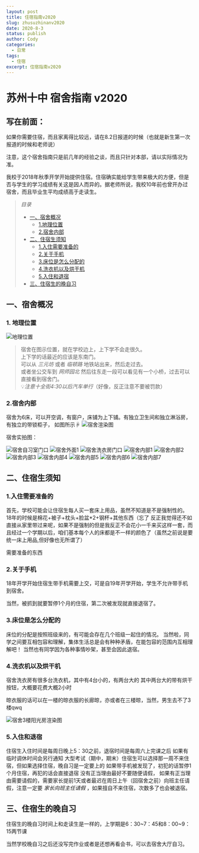 ```yaml
---
layout: post
title: 住宿指南v2020
slug: zhusuzhinanv2020
date: 2020-8-3
status: publish
author: Cody
categories: 
  - 日常
tags:
  - 住宿
excerpt: 住宿指南v2020
---
```


# 苏州十中 宿舍指南 v2020

## 写在前面：

如果你需要住宿，而且家离得比较远，请在8.2日报道的时候（也就是新生第一次报道的时候和老师说）

注意，这个宿舍指南只是前几年的经验之谈，而且只针对本部，请以实际情况为准。

我校于2018年秋季开学开始提供住宿。住宿确实能给学生带来极大的方便，但是否与学生的学习成绩有关这是因人而异的。据老师所说，我校10年前也曾开办过宿舍，而且毕业生平均成绩高于走读生。


> _目录_
> * [一、宿舍概况](#1)
>   * [1.地理位置](#1.1)
>   * [2.宿舍内部](#1.2)
> * [二、住宿生须知](#2)
>   * [1.入住需要准备的](#2.1)
>   * [2.关于手机](#2.2)
>   * [3.床位是怎么分配的](#2.3)
>   * [4.洗衣机以及烘干机](#2.4)
>   * [5.入住和退宿](#2.5)
> * [三、住宿生的晚自习](#3)

<h2 id="1">一、宿舍概况</h2>

<h3 id="1.1">1. 地理位置</h3>

![地理位置](./images/sushe001.jpg)

> 宿舍在图示位置，就在学校边上，上下学不会走很久。  
> 上下学的话最近的应该是东南门。  
> 可以从 _三元坊_ 或者 _临顿路_ 地铁站出来，然后走过去。    
或者坐公交车到 _网师园北_  然后往东走一段可以看见有一个小桥，过去可以直接看到宿舍门。  
💡_注意十全街4:30以后汽车单行_（好像，反正注意不要被罚款）

  
<h3 id="1.2">2.宿舍内部</h3>

宿舍为6床，可以开空调，有窗户，床铺为上下铺。有独立卫生间和独立淋浴房，有独立的带锁柜子，
如图所示☟
![宿舍渲染图](./images/sushe002.jpg)

宿舍实拍图：

![宿舍自习室门口](./images/宿舍自习室门口.jpg)
![宿舍外面1](./images/宿舍外面1.jpg)
![宿舍洗衣房门口](./images/宿舍洗衣房门口.jpg)
![宿舍内部1](./images/宿舍内部1.jpg)
![宿舍内部2](./images/宿舍内部2.jpg)
![宿舍内部3](./images/宿舍内部3.jpg)
![宿舍内部4](./images/宿舍内部4.jpg)
![宿舍内部5](./images/宿舍内部5.jpg)
![宿舍内部6](./images/宿舍内部6.jpg)
![宿舍内部7](./images/宿舍内部7.jpg)


<h2 id="2">二、住宿生须知</h2>

<h3 id="2.1">1.入住需要准备的</h3>

首先，学校可能会让住宿生每人买一套床上用品，虽然不知道是不是强制性的。18年的时候是棉花+被子+枕头+脸盆*2+钢杯+其他东西（忘了
反正我觉得还不如直接从家里带过来呢，如果不是强制的但是我反正不会花小一千来买这样一套，而且经过一个学期以后，咱们基本每个人的床都是不一样的颜色了（虽然之前说是要统一床上用品,但好像也无所谓了）

需要准备的东西


<h3 id="2.2">2.关于手机</h3>

18年开学开始住宿生带手机需要上交，可是自19年开学开始，学生不允许带手机到宿舍。

当然，被抓到就要暂停1个月的住宿，第二次被发现就直接退宿了。

<h3 id="2.3">3.床位是怎么分配的</h3>

床位的分配是按照班级来的，有可能会存在几个班级一起住的情况。
当然啦，同学之间要互相包容和理解，集体生活总是会有种种矛盾，在能包容的范围内互相理解吧！
当然也有同学因为各种事情吵架，甚至会因此退宿。


<h3 id="2.4">4.洗衣机以及烘干机</h3>	
宿舍洗衣房有很多台洗衣机，其中有4台小的，有两台大的
其中两台大的带有烘干按钮，大概要花费大概2小时

晾衣服的话可以在一楼的晾衣服的长廊晾，亦或者在三楼晾，当然，男生去不了3楼qwq

![宿舍3楼阳光房渲染图](./images/宿舍3楼阳光房.png)

<h3 id="2.5">5.入住和退宿</h3>

住宿生入住时间是每周日晚上5：30之前，退宿时间是每周六上完课之后
如果有临时调休时间会另行通知
大型考试（期中，期末）住宿生可以选择那一周不来住宿，但如果选择住宿，晚自习是一定要上的
如果带手机被发现了，初犯的话暂停1个月住宿，再犯的话会直接退宿
没有正当理由最好不要随便请假，
如果有正当理由需要请假的，需要家长提前1天或者最迟在周日上午（回宿舍之前）向班主任请假，注意一定要 _家长向班主任请假_ ，如果擅自不来住宿，次数多了也会被退宿。

<h2 id="3">三、住宿生的晚自习</h2>

住宿生的晚自习时间上和走读生是一样的，上学期是6：30~7：45和8：00~9：15两节课

当然学校晚自习之后还没写完作业或者是还想再看会书，可以去宿舍大厅自习。

